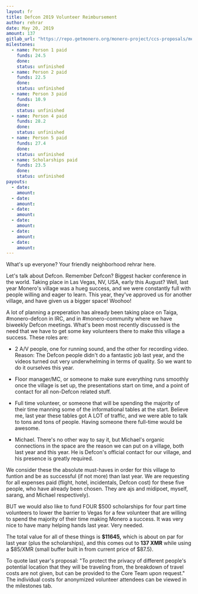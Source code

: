 ```yaml
---
layout: fr
title: Defcon 2019 Volunteer Reimbursement
author: rehrar
date: May 20, 2019
amount: 137
gitlab_url: "https://repo.getmonero.org/monero-project/ccs-proposals/merge_requests/69"
milestones:
  - name: Person 1 paid
    funds: 24.5
    done:
    status: unfinished
  - name: Person 2 paid
    funds: 22.5
    done:
    status: unfinished
  - name: Person 3 paid
    funds: 10.9
    done:
    status: unfinished
  - name: Person 4 paid
    funds: 28.2
    done:
    status: unfinished
  - name: Person 5 paid
    funds: 27.4
    done:
    status: unfinished
  - name: Scholarships paid
    funds: 23.5
    done:
    status: unfinished
payouts:
  - date:
    amount:
  - date:
    amount:
  - date:
    amount:
  - date:
    amount:
  - date:
    amount:
  - date:
    amount:
---
```


What's up everyone? Your friendly neighborhood rehrar here.

Let's talk about Defcon. Remember Defcon? Biggest hacker conference in the world. Taking place in Las Vegas, NV, USA, early this August? Well, last year Monero's village was a hueg success, and we were constantly full with people willing and eager to learn. This year, they've approved us for another village, and have given us a bigger space! Woohoo!

A lot of planning a preperation has already been taking place on Taiga, #monero-defcon in IRC, and in #monero-community where we have biweekly Defcon meetings. What's been most recently discussed is the need that we have to get some key volunteers there to make this village a success. These roles are:

- 2 A/V people, one for running sound, and the other for recording video. Reason: The Defcon people didn't do a fantastic job last year, and the videos turned out very underwhelming in terms of quality. So we want to do it ourselves this year.

- Floor manager/MC, or someone to make sure everything runs smoothly once the village is set up, the presentations start on time, and a point of contact for all non-Defcon related stuff.

- Full time volunteer, or someone that will be spending the majority of their time manning some of the informational tables at the start. Believe me, last year these tables got A LOT of traffic, and we were able to talk to tons and tons of people. Having someone there full-time would be awesome.

- Michael. There's no other way to say it, but Michael's organic connections in the space are the reason we can put on a village, both last year and this year. He is Defcon's official contact for our village, and his presence is greatly required.

We consider these the absolute must-haves in order for this village to funtion and be as successful (if not more) than last year. We are requesting for all expenses paid (flight, hotel, incidentals, Defcon cost) for these five people, who have already been chosen. They are ajs and midipoet, myself, sarang, and Michael respectively).

BUT we would also like to fund FOUR $500 scholarships for four part time volunteers to lower the barrier to Vegas for a few volunteer that are willing to spend the majority of their time making Monero a success. It was very nice to have many helping hands last year. Very needed.

The total value for all of these things is **$11645,** which is about on par for last year (plus the scholarships), and this comes out to **137 XMR** while using a $85/XMR (small buffer built in from current price of $87.5).

To quote last year's proposal: "To protect the privacy of different people's potential location that they will be traveling from, the breakdown of travel costs are not given, but can be provided to the Core Team upon request." The individual costs for anonymized volunteer attendees can be viewed in the milestones tab.